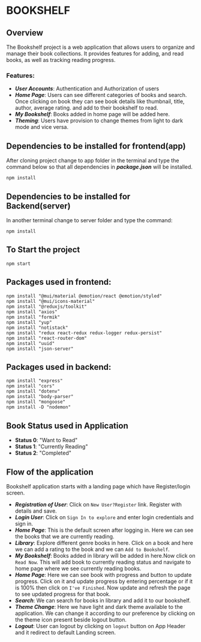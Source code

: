 # BOOKSHELF

## **Overview**

The Bookshelf project is a web application that allows users to organize and manage their book collections. It provides features for adding, and read books, as well as tracking reading progress.

### **Features:**

- ***User Accounts***: Authentication and Authorization of users
- ***Home Page***: Users can see different categories of books and search. Once clicking on book they can see book details like thumbnail, title, author, average rating. and add to their bookshelf to read.
- ***My Bookshelf***: Books added in home page will be added here.
- ***Theming***: Users have provision to change themes from light to dark mode and vice versa.

## **Dependencies to be installed for frontend(app)**

After cloning project change to app folder in the terminal and type the command below so that all dependencies in ***package.json*** will be installed.

```shell
npm install
```

## **Dependencies to be installed for Backend(server)**

In another terminal change to server folder and type the command:

```shell
npm install
```
## **To Start the project**

```shell
npm start
```

## **Packages used in frontend:**

```shell
npm install "@mui/material @emotion/react @emotion/styled"
npm install "@mui/icons-material" 
npm install "@reduxjs/toolkit"
npm install "axios"
npm install "formik"
npm install "yup"
npm install "notistack"
npm install "redux react-redux redux-logger redux-persist"
npm install "react-router-dom"
npm install "uuid"
npm install "json-server"
```

## **Packages used in backend:**

```shell
npm install "express"
npm install "cors"
npm install "dotenv"
npm install "body-parser"
npm install "mongoose"
npm install -D "nodemon"
```
## **Book Status used in Application** 
- **Status 0**: "Want to Read"
- **Status 1**: "Currently Reading"
- **Status 2**: "Completed"
## Flow of the application ##

Bookshelf application starts with a landing page which have Register/login screen.

- ***Registration of User***: Click on `New User?Register` link. Register with details and save.
- ***Login User***: Click on `Sign In to explore`  and enter login credentials and sign in.
- ***Home Page***: This is the default screen after logging in. Here we can see the books that we are currently reading.
- ***Library***: Explore different genre books in here. Click on a book and here we can add a rating to the book and we can `Add to Bookshelf`. 
- ***My Bookshelf***: Books added in library will be added in here.Now click on `Read Now`. This will add book to currently reading status and navigate to home page where we see currently reading books.
-  ***Home Page***: Here we can see book with progress and button to update progress. Click on it and update progress by entering percentage or if it is 100% then click on `I've Finished`. Now update and refresh the page to see updated progress for that book.
- ***Search***: We can search for books in library and add it to our bookshelf.
- ***Theme Change***: Here we have light and dark theme available to the application.
We can change it according to our preference by clicking on the theme icon present beside logout button.
- ***Logout***: User can logout by clicking on `logout` button on App Header and it redirect to default Landing screen.


